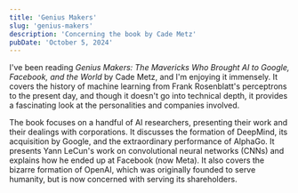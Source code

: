 ```yaml
---
title: 'Genius Makers'
slug: 'genius-makers'
description: 'Concerning the book by Cade Metz'
pubDate: 'October 5, 2024'
---
```

I've been reading *Genius Makers: The Mavericks Who Brought AI to Google, Facebook, and the World* by Cade Metz, and I'm enjoying it immensely. It covers the history of machine learning from Frank Rosenblatt's perceptrons to the present day, and though it doesn't go into technical depth, it provides a fascinating look at the personalities and companies involved. 

The book focuses on a handful of AI researchers, presenting their work and their dealings with corporations. It discusses the formation of DeepMind, its acquisition by Google, and the extraordinary performance of AlphaGo. It presents Yann LeCun's work on convolutional neural networks (CNNs) and explains how he ended up at Facebook (now Meta). It also covers the bizarre formation of OpenAI, which was originally founded to serve humanity, but is now concerned with serving its shareholders.